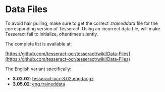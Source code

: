# Data Files

To avoid hair pulling, make sure to get the correct *.traineddata* file for the
corresponding version of Tesseract. Using an incorrect data file, will make
Tesseract fail to initialize, oftentimes silently.

The complete list is available at:

[https://github.com/tesseract-ocr/tesseract/wiki/Data-Files](https://github.com/tesseract-ocr/tesseract/wiki/Data-Files)

The English variant specifically:

- **3.02.02**: [tesseract-ocr-3.02.eng.tar.gz](https://sourceforge.net/projects/tesseract-ocr-alt/files/tesseract-ocr-3.02.eng.tar.gz/download)
- **3.05.02**: [eng.traineddata](https://github.com/tesseract-ocr/tessdata/raw/3.04.00/eng.traineddata)
